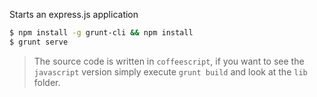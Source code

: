 Starts an express.js application

```bash
$ npm install -g grunt-cli && npm install
$ grunt serve
```

> The source code is written in `coffeescript`, if you want to see the `javascript` version simply execute `grunt build` and look at the `lib` folder.

